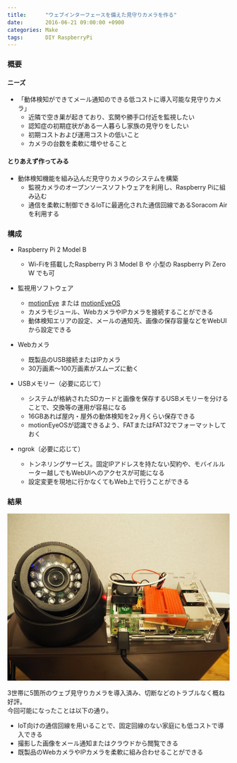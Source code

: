 ```yaml
---
title:      "ウェブインターフェースを備えた見守りカメラを作る"
date:       2016-06-21 09:00:00 +0900
categories: Make
tags:       DIY RaspberryPi
---
```


### 概要

#### ニーズ
* 「動体検知ができてメール通知のできる低コストに導入可能な見守りカメラ」
  * 近隣で空き巣が起きており、玄関や勝手口付近を監視したい
  * 認知症の初期症状がある一人暮らし家族の見守りをしたい
  * 初期コストおよび運用コストの低いこと
  * カメラの台数を柔軟に増やせること

#### とりあえず作ってみる
* 動体検知機能を組み込んだ見守りカメラのシステムを構築
  * 監視カメラのオープンソースソフトウェアを利用し、Raspberry Piに組み込む
  * 通信を柔軟に制御できるIoTに最適化された通信回線であるSoracom Airを利用する

### 構成
* Raspberry Pi 2 Model B
  * Wi-Fiを搭載したRaspberry Pi 3 Model B や 小型の Raspberry Pi Zero W でも可

* 監視用ソフトウェア
  * [motionEye](https://github.com/ccrisan/motioneye) または [motionEyeOS](https://github.com/ccrisan/motioneyeos)
  * カメラモジュール、WebカメラやIPカメラを接続することができる
  * 動体検知エリアの設定、メールの通知先、画像の保存容量などをWebUIから設定できる
 
* Webカメラ
  * 既製品のUSB接続またはIPカメラ
  * 30万画素〜100万画素がスムーズに動く

* USBメモリー（必要に応じて）
  * システムが格納されたSDカードと画像を保存するUSBメモリーを分けることで、交換等の運用が容易になる
  * 16GBあれば屋内・屋外の動体検知を2ヶ月くらい保存できる
  * motionEyeOSが認識できるよう、FATまたはFAT32でフォーマットしておく

* ngrok（必要に応じて）
  * トンネリングサービス。固定IPアドレスを持たない契約や、モバイルルーター越しでもWebUIへのアクセスが可能になる
  * 設定変更を現地に行かなくてもWeb上で行うことができる

###  結果
![](/assets/2016-06-21/1.jpg)

3世帯に5箇所のウェブ見守りカメラを導入済み、切断などのトラブルなく概ね好評。  
今回可能になったことは以下の通り。

* IoT向けの通信回線を用いることで、固定回線のない家庭にも低コストで導入できる
* 撮影した画像をメール通知またはクラウドから閲覧できる
* 既製品のWebカメラやIPカメラを柔軟に組み合わせることができる